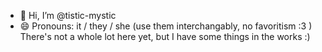 - 👋 Hi, I’m @tistic-mystic
- 😄 Pronouns: it / they / she (use them interchangably, no favoritism :3 )
There's not a whole lot here yet, but I have some things in the works :)
<!---
tistic-mystic/tistic-mystic is a ✨ special ✨ repository because its `README.md` (this file) appears on your GitHub profile.
You can click the Preview link to take a look at your changes.
--->
